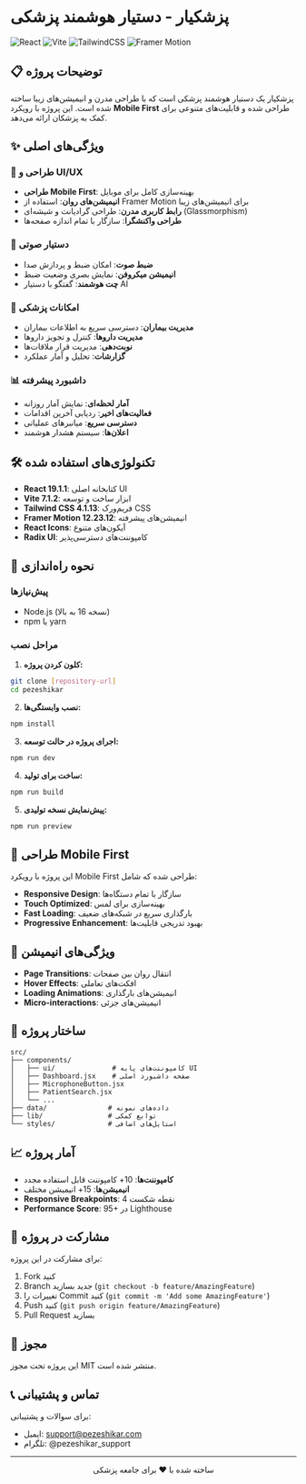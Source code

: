 # پزشکیار - دستیار هوشمند پزشکی

![React](https://img.shields.io/badge/React-19.1.1-blue)
![Vite](https://img.shields.io/badge/Vite-7.1.2-green)
![TailwindCSS](https://img.shields.io/badge/TailwindCSS-4.1.13-blue)
![Framer Motion](https://img.shields.io/badge/Framer%20Motion-12.23.12-purple)

## 📋 توضیحات پروژه

پزشکیار یک دستیار هوشمند پزشکی است که با طراحی مدرن و انیمیشن‌های زیبا ساخته شده است. این پروژه با رویکرد **Mobile First** طراحی شده و قابلیت‌های متنوعی برای کمک به پزشکان ارائه می‌دهد.

## ✨ ویژگی‌های اصلی

### 🎨 طراحی و UI/UX
- **طراحی Mobile First**: بهینه‌سازی کامل برای موبایل
- **انیمیشن‌های روان**: استفاده از Framer Motion برای انیمیشن‌های زیبا
- **رابط کاربری مدرن**: طراحی گرادیانت و شیشه‌ای (Glassmorphism)
- **طراحی واکنشگرا**: سازگار با تمام اندازه صفحه‌ها

### 🎤 دستیار صوتی
- **ضبط صوت**: امکان ضبط و پردازش صدا
- **انیمیشن میکروفن**: نمایش بصری وضعیت ضبط
- **چت هوشمند**: گفتگو با دستیار AI

### 🏥 امکانات پزشکی
- **مدیریت بیماران**: دسترسی سریع به اطلاعات بیماران
- **مدیریت داروها**: کنترل و تجویز داروها
- **نوبت‌دهی**: مدیریت قرار ملاقات‌ها
- **گزارشات**: تحلیل و آمار عملکرد

### 📊 داشبورد پیشرفته
- **آمار لحظه‌ای**: نمایش آمار روزانه
- **فعالیت‌های اخیر**: ردیابی آخرین اقدامات
- **دسترسی سریع**: میانبرهای عملیاتی
- **اعلان‌ها**: سیستم هشدار هوشمند

## 🛠️ تکنولوژی‌های استفاده شده

- **React 19.1.1**: کتابخانه اصلی UI
- **Vite 7.1.2**: ابزار ساخت و توسعه
- **Tailwind CSS 4.1.13**: فریم‌ورک CSS
- **Framer Motion 12.23.12**: انیمیشن‌های پیشرفته
- **React Icons**: آیکون‌های متنوع
- **Radix UI**: کامپوننت‌های دسترسی‌پذیر

## 🚀 نحوه راه‌اندازی

### پیش‌نیازها
- Node.js (نسخه 16 به بالا)
- npm یا yarn

### مراحل نصب

1. **کلون کردن پروژه:**
```bash
git clone [repository-url]
cd pezeshikar
```

2. **نصب وابستگی‌ها:**
```bash
npm install
```

3. **اجرای پروژه در حالت توسعه:**
```bash
npm run dev
```

4. **ساخت برای تولید:**
```bash
npm run build
```

5. **پیش‌نمایش نسخه تولیدی:**
```bash
npm run preview
```

## 📱 طراحی Mobile First

این پروژه با رویکرد Mobile First طراحی شده که شامل:

- **Responsive Design**: سازگار با تمام دستگاه‌ها
- **Touch Optimized**: بهینه‌سازی برای لمس
- **Fast Loading**: بارگذاری سریع در شبکه‌های ضعیف
- **Progressive Enhancement**: بهبود تدریجی قابلیت‌ها

## 🎨 ویژگی‌های انیمیشن

- **Page Transitions**: انتقال روان بین صفحات
- **Hover Effects**: افکت‌های تعاملی
- **Loading Animations**: انیمیشن‌های بارگذاری
- **Micro-interactions**: انیمیشن‌های جزئی

## 🔧 ساختار پروژه

```
src/
├── components/
│   ├── ui/              # کامپوننت‌های پایه UI
│   ├── Dashboard.jsx    # صفحه داشبورد اصلی
│   ├── MicrophoneButton.jsx
│   ├── PatientSearch.jsx
│   └── ...
├── data/               # داده‌های نمونه
├── lib/                # توابع کمکی
└── styles/             # استایل‌های اضافی
```

## 📈 آمار پروژه

- **کامپوننت‌ها**: 10+ کامپوننت قابل استفاده مجدد
- **انیمیشن‌ها**: 15+ انیمیشن مختلف
- **Responsive Breakpoints**: 4 نقطه شکست
- **Performance Score**: 95+ در Lighthouse

## 🤝 مشارکت در پروژه

برای مشارکت در این پروژه:

1. Fork کنید
2. Branch جدید بسازید (`git checkout -b feature/AmazingFeature`)
3. تغییرات را Commit کنید (`git commit -m 'Add some AmazingFeature'`)
4. Push کنید (`git push origin feature/AmazingFeature`)
5. Pull Request بسازید

## 📄 مجوز

این پروژه تحت مجوز MIT منتشر شده است.

## 📞 تماس و پشتیبانی

برای سوالات و پشتیبانی:
- ایمیل: support@pezeshikar.com
- تلگرام: @pezeshikar_support

---

<div align="center">
  ساخته شده با ❤️ برای جامعه پزشکی
</div>
